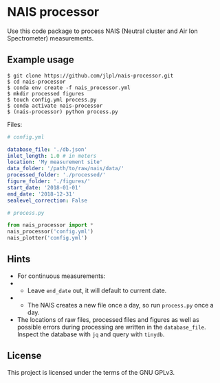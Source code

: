 # NAIS processor

Use this code package to process NAIS (Neutral cluster and Air Ion Spectrometer) measurements.

## Example usage


```
$ git clone https://github.com/jlpl/nais-processor.git
$ cd nais-processor
$ conda env create -f nais_processor.yml
$ mkdir processed figures
$ touch config.yml process.py
$ conda activate nais-processor
$ (nais-processor) python process.py
```

Files:

```YAML
# config.yml

database_file: './db.json'
inlet_length: 1.0 # in meters
location: 'My measurement site'
data_folder: '/path/to/raw/nais/data/'
processed_folder: './processed/'
figure_folder: './figures/'
start_date: '2018-01-01'
end_date: '2018-12-31'
sealevel_correction: False
```

```python
# process.py

from nais_processor import *
nais_processor('config.yml')
nais_plotter('config.yml')
```

## Hints

- For continuous measurements: 
- - Leave `end_date` out, it will default to current date. 
- - The NAIS creates a new file once a day, so run `process.py` once a day.
- The locations of raw files, processed files and figures as well as possible errors during processing are written in the `database_file`. Inspect the database with `jq` and query with `tinydb`.

## License

This project is licensed under the terms of the GNU GPLv3.


